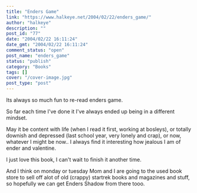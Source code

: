 ```yaml
---
title: "Enders Game"
link: "https://www.halkeye.net/2004/02/22/enders_game/"
author: "halkeye"
description: ""
post_id: "77"
date: "2004/02/22 16:11:24"
date_gmt: "2004/02/22 16:11:24"
comment_status: "open"
post_name: "enders_game"
status: "publish"
category: "Books"
tags: []
cover: "/cover-image.jpg"
post_type: "post"
---
```


Its always so much fun to re-read enders game.

So far each time I've done it I've always ended up being in a different mindset.

May it be content with life (when I read it first, working at bosleys), or totally downish and depressed (last school year, very lonely and crap), or now, whatever I might be now.. I always find it interesting how jealous I am of ender and valentine.

I just love this book, I can't wait to finish it another time.

And I think on monday or tuesday Mom and I are going to the used book store to sell off alot of old (crappy) startrek books and magazines and stuff, so hopefully we can get Enders Shadow from there tooo.